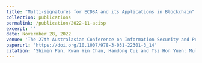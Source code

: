 ```yaml
---
title: "Multi-signatures for ECDSA and its Applications in Blockchain"
collection: publications
permalink: /publication/2022-11-acisp
excerpt: ''
date: Novermber 28, 2022
venue: 'The 27th Australasian Conference on Information Security and Privacy, (ACISP 2022) Wollongong, Australia, November 28-30, 2022'
paperurl: 'https://doi.org/10.1007/978-3-031-22301-3_14'
citation: 'Shimin Pan, Kwan Yin Chan, Handong Cui and Tsz Hon Yuen: Multi-signatures for ECDSA and its Applications in Blockchain. In ACISP 2022: 265-285.'
---
```


